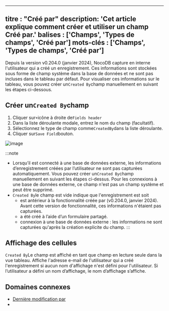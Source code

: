 ***

titre : "Créé par"
description: 'Cet article explique comment créer et utiliser un champ Créé par.'
balises : \['Champs', 'Types de champs', 'Créé par']
mots-clés : \['Champs', 'Types de champs', 'Créé par']
------------------------------------------------------

Depuis la version v0.204.0 (janvier 2024), NocoDB capture en interne l'utilisateur qui a créé un enregistrement. Ces informations sont stockées sous forme de champ système dans la base de données et ne sont pas incluses dans le tableau par défaut. Pour visualiser ces informations sur le tableau, vous pouvez créer un`Created By`champ manuellement en suivant les étapes ci-dessous.

## Créer un`Created By`champ

1. Cliquer sur`+`icône à droite de`Fields header`
2. Dans la liste déroulante modale, entrez le nom du champ (facultatif).
3. Sélectionnez le type de champ comme`CreatedBy`dans la liste déroulante.
4. Cliquer sur`Save Field`bouton.

![image](/img/v2/fields/types/created-by.png)

:::note

* Lorsqu’il est connecté à une base de données externe, les informations d’enregistrement créées par l’utilisateur ne sont pas capturées automatiquement. Vous pouvez créer un`Created By`champ manuellement en suivant les étapes ci-dessus. Pour les connexions à une base de données externe, ce champ n'est pas un champ système et peut être supprimé.
* `Created By`le champ est vide indique que l'enregistrement est soit
  * est antérieur à la fonctionnalité créée par (v0.204.0, janvier 2024). Avant cette version de fonctionnalité, ces informations n'étaient pas capturées.
  * a été créé à l’aide d’un formulaire partagé.
  * connexion à une base de données externe : les informations ne sont capturées qu'après la création explicite du champ.
    :::

## Affichage des cellules

`Created By`Le champ est affiché en tant que champ en lecture seule dans la vue tableau. Affiche l'adresse e-mail de l'utilisateur qui a créé l'enregistrement si aucun nom d'affichage n'est défini pour l'utilisateur. Si l’utilisateur a défini un nom d’affichage, le nom d’affichage s’affiche.

## Domaines connexes

* [Dernière modification par](030.last-modified-by.md)
* 
